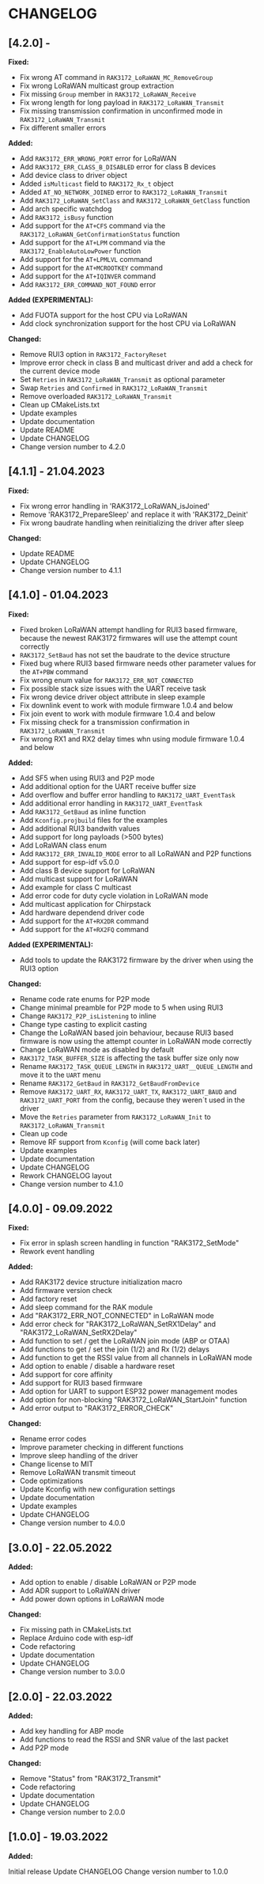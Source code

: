 # CHANGELOG

## [4.2.0] - 

**Fixed:**

- Fix wrong AT command in `RAK3172_LoRaWAN_MC_RemoveGroup`
- Fix wrong LoRaWAN multicast group extraction
- Fix missing `Group` member in `RAK3172_LoRaWAN_Receive`
- Fix wrong length for long payload in `RAK3172_LoRaWAN_Transmit`
- Fix missing transmission confirmation in unconfirmed mode in `RAK3172_LoRaWAN_Transmit`
- Fix different smaller errors

**Added:**

- Add `RAK3172_ERR_WRONG_PORT` error for LoRaWAN
- Add `RAK3172_ERR_CLASS_B_DISABLED` error for class B devices
- Add device class to driver object
- Added `isMulticast` field to `RAK3172_Rx_t` object
- Added `AT_NO_NETWORK_JOINED` error to `RAK3172_LoRaWAN_Transmit`
- Add `RAK3172_LoRaWAN_SetClass` and `RAK3172_LoRaWAN_GetClass` function
- Add arch specific watchdog
- Add `RAK3172_isBusy` function
- Add support for the `AT+CFS` command via the `RAK3172_LoRaWAN_GetConfirmationStatus` function
- Add support for the `AT+LPM` command via the `RAK3172_EnableAutoLowPower` function
- Add support for the `AT+LPMLVL` command
- Add support for the `AT+MCROOTKEY` command
- Add support for the `AT+IQINVER` command
- Add `RAK3172_ERR_COMMAND_NOT_FOUND` error

**Added (EXPERIMENTAL):**

- Add FUOTA support for the host CPU via LoRaWAN
- Add clock synchronization support for the host CPU via LoRaWAN

**Changed:**

- Remove RUI3 option in `RAK3172_FactoryReset`
- Improve error check in class B and multicast driver and add a check for the current device mode
- Set `Retries` in `RAK3172_LoRaWAN_Transmit` as optional parameter
- Swap `Retries` and `Confirmed` in `RAK3172_LoRaWAN_Transmit`
- Remove overloaded `RAK3172_LoRaWAN_Transmit`
- Clean up CMakeLists.txt
- Update examples
- Update documentation
- Update README
- Update CHANGELOG
- Change version number to 4.2.0

## [4.1.1] - 21.04.2023

**Fixed:**

- Fix wrong error handling in 'RAK3172_LoRaWAN_isJoined'
- Remove 'RAK3172_PrepareSleep' and replace it with 'RAK3172_Deinit'
- Fix wrong baudrate handling when reinitializing the driver after sleep

**Changed:**

- Update README
- Update CHANGELOG
- Change version number to 4.1.1

## [4.1.0] - 01.04.2023

**Fixed:**

- Fixed broken LoRaWAN attempt handling for RUI3 based firmware, because the newest RAK3172 firmwares will use the attempt count correctly
- `RAK3172_SetBaud` has not set the baudrate to the device structure
- Fixed bug where RUI3 based firmware needs other parameter values for the `AT+PBW` command
- Fix wrong enum value for `RAK3172_ERR_NOT_CONNECTED`
- Fix possible stack size issues with the UART receive task
- Fix wrong device driver object attribute in sleep example
- Fix downlink event to work with module firmware 1.0.4 and below
- Fix join event to work with module firmware 1.0.4 and below
- Fix missing check for a transmission confirmation in `RAK3172_LoRaWAN_Transmit`
- Fix wrong RX1 and RX2 delay times whn using module firmware 1.0.4 and below

**Added:**

- Add SF5 when using RUI3 and P2P mode
- Add additional option for the UART receive buffer size
- Add overflow and buffer error handling to `RAK3172_UART_EventTask`
- Add additional error handling in `RAK3172_UART_EventTask`
- Add `RAK3172_GetBaud` as inline function
- Add `Kconfig.projbuild` files for the examples
- Add additional RUI3 bandwith values
- Add support for long payloads (>500 bytes)
- Add LoRaWAN class enum
- Add `RAK3172_ERR_INVALID_MODE` error to all LoRaWAN and P2P functions
- Add support for esp-idf v5.0.0
- Add class B device support for LoRaWAN
- Add multicast support for LoRaWAN
- Add example for class C multicast
- Add error code for duty cycle violation in LoRaWAN mode
- Add multicast application for Chirpstack
- Add hardware dependend driver code
- Add support for the `AT+RX2DR` command
- Add support for the `AT+RX2FQ` command

**Added (EXPERIMENTAL):**

- Add tools to update the RAK3172 firmware by the driver when using the RUI3 option

**Changed:**

- Rename code rate enums for P2P mode
- Change minimal preamble for P2P mode to 5 when using RUI3
- Change `RAK3172_P2P_isListening` to inline
- Change type casting to explicit casting
- Change the LoRaWAN based join behaviour, because RUI3 based firmware is now using the attempt counter in LoRaWAN mode correctly
- Change LoRaWAN mode as disabled by default
- `RAK3172_TASK_BUFFER_SIZE` is affecting the task buffer size only now
- Rename `RAK3172_TASK_QUEUE_LENGTH` in `RAK3172_UART__QUEUE_LENGTH` and move it to the `UART` menu
- Rename `RAK3172_GetBaud` in `RAK3172_GetBaudFromDevice`
- Remove `RAK3172_UART_RX`, `RAK3172_UART_TX`, `RAK3172_UART_BAUD` and `RAK3172_UART_PORT` from the config, because they weren´t used in the driver
- Move the `Retries` parameter from `RAK3172_LoRaWAN_Init` to `RAK3172_LoRaWAN_Transmit`
- Clean up code
- Remove RF support from `Kconfig` (will come back later)
- Update examples
- Update documentation
- Update CHANGELOG
- Rework CHANGELOG layout
- Change version number to 4.1.0

## [4.0.0] - 09.09.2022

**Fixed:**

- Fix error in splash screen handling in function "RAK3172_SetMode"
- Rework event handling

**Added:**

- Add RAK3172 device structure initialization macro
- Add firmware version check
- Add factory reset
- Add sleep command for the RAK module
- Add "RAK3172_ERR_NOT_CONNECTED" in LoRaWAN mode
- Add error check for "RAK3172_LoRaWAN_SetRX1Delay" and "RAK3172_LoRaWAN_SetRX2Delay"
- Add function to set / get the LoRaWAN join mode (ABP or OTAA)
- Add functions to get / set the join (1/2) and Rx (1/2) delays
- Add function to get the RSSI value from all channels in LoRaWAN mode
- Add option to enable / disable a hardware reset
- Add support for core affinity
- Add support for RUI3 based firmware
- Add option for UART to support ESP32 power management modes
- Add option for non-blocking "RAK3172_LoRaWAN_StartJoin" function
- Add error output to "RAK3172_ERROR_CHECK"

**Changed:**

- Rename error codes
- Improve parameter checking in different functions
- Improve sleep handling of the driver
- Change license to MIT
- Remove LoRaWAN transmit timeout
- Code optimizations
- Update Kconfig with new configuration settings
- Update documentation
- Update examples
- Update CHANGELOG
- Change version number to 4.0.0

## [3.0.0] - 22.05.2022

**Added:**

- Add option to enable / disable LoRaWAN or P2P mode
- Add ADR support to LoRaWAN driver
- Add power down options in LoRaWAN mode

**Changed:**

- Fix missing path in CMakeLists.txt
- Replace Arduino code with esp-idf
- Code refactoring
- Update documentation
- Update CHANGELOG
- Change version number to 3.0.0

## [2.0.0] - 22.03.2022

**Added:**

- Add key handling for ABP mode
- Add functions to read the RSSI and SNR value of the last packet
- Add P2P mode

**Changed:**

- Remove "Status" from "RAK3172_Transmit"
- Code refactoring
- Update documentation
- Update CHANGELOG
- Change version number to 2.0.0

## [1.0.0] - 19.03.2022

**Added:**

Initial release
Update CHANGELOG
Change version number to 1.0.0
